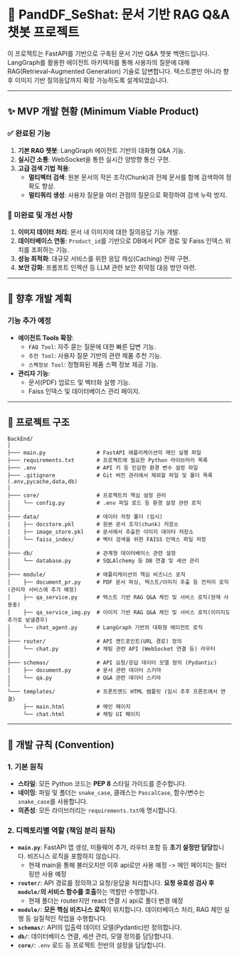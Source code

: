 # 📝 PandDF_SeShat: 문서 기반 RAG Q&A 챗봇 프로젝트

이 프로젝트는 FastAPI를 기반으로 구축된 문서 기반 Q&A 챗봇 백엔드입니다. LangGraph를 활용한 에이전트 아키텍처를 통해 사용자의 질문에 대해 RAG(Retrieval-Augmented Generation) 기술로 답변합니다. 텍스트뿐만 아니라 향후 이미지 기반 질의응답까지 확장 가능하도록 설계되었습니다.

---

## ✨ MVP 개발 현황 (Minimum Viable Product)

### ✅ 완료된 기능
1.  **기본 RAG 챗봇**: LangGraph 에이전트 기반의 대화형 Q&A 기능.
2.  **실시간 소통**: WebSocket을 통한 실시간 양방향 통신 구현.
3.  **고급 검색 기법 적용**:
    -   **멀티벡터 검색**: 원본 문서의 작은 조각(Chunk)과 전체 문서를 함께 검색하여 정확도 향상.
    -   **멀티쿼리 생성**: 사용자 질문을 여러 관점의 질문으로 확장하여 검색 누락 방지.

### 🚧 미완료 및 개선 사항
1.  **이미지 데이터 처리**: 문서 내 이미지에 대한 질의응답 기능 개발.
2.  **데이터베이스 연동**: `Product_id`를 기반으로 DB에서 PDF 경로 및 Faiss 인덱스 위치를 조회하는 기능.
3.  **성능 최적화**: 대규모 서비스를 위한 응답 캐싱(Caching) 전략 구현.
4.  **보안 강화**: 프롬프트 인젝션 등 LLM 관련 보안 취약점 대응 방안 마련.

---

## 🚀 향후 개발 계획

### 기능 추가 예정
-   **에이전트 Tools 확장**:
    -   `FAQ Tool`: 자주 묻는 질문에 대한 빠른 답변 기능.
    -   `추천 Tool`: 사용자 질문 기반의 관련 제품 추천 기능.
    -   `스펙정보 Tool`: 정형화된 제품 스펙 정보 제공 기능.
-   **관리자 기능**:
    -   문서(PDF) 업로드 및 벡터화 실행 기능.
    -   Faiss 인덱스 및 데이터베이스 관리 페이지.

---

## 📂 프로젝트 구조
```
BackEnd/
│
├─── main.py                # FastAPI 애플리케이션의 메인 실행 파일
├─── requirements.txt       # 프로젝트에 필요한 Python 라이브러리 목록
├─── .env                   # API 키 등 민감한 환경 변수 설정 파일
├─── .gitignore             # Git 버전 관리에서 제외할 파일 및 폴더 목록 (.env,pycache,data,db)
│
├─── core/                  # 프로젝트의 핵심 설정 관리
│    └── config.py          # .env 파일 로드 등 환경 설정 관련 로직
│
├─── data/                  # 데이터 저장 폴더 (임시)
│    ├── docstore.pkl       # 원본 문서 조각(chunk) 저장소
│    ├── image_store.pkl    # 문서에서 추출한 이미지 데이터 저장소
│    └── faiss_index/       # 벡터 검색을 위한 FAISS 인덱스 파일 저장
│
├─── db/                    # 관계형 데이터베이스 관련 설정 
│    └── database.py        # SQLAlchemy 등 DB 연결 및 세션 관리
│
├─── module/                # 애플리케이션의 핵심 비즈니스 로직
│    ├── document_pr.py     # PDF 문서 파싱, 텍스트/이미지 추출 등 전처리 로직(관리자 서비스에 추가 예정)
│    ├── qa_service.py      # 텍스트 기반 RAG Q&A 체인 및 서비스 로직(현재 사용중)
│    ├── qa_service_img.py  # 이미지 기반 RAG Q&A 체인 및 서비스 로직(이미지도 추가로 보낼경우)
│    └── chat_agent.py      # LangGraph 기반의 대화형 에이전트 로직
│
├─── router/                # API 엔드포인트(URL 경로) 정의
│    └── chat.py            # 채팅 관련 API (WebSocket 연결 등) 라우터
│
├─── schemas/               # API 요청/응답 데이터 모델 정의 (Pydantic)
│    ├── document.py        # 문서 관련 데이터 스키마
│    └── qa.py              # Q&A 관련 데이터 스키마
│
└─── templates/             # 프론트엔드 HTML 템플릿 (임시 추후 프론트에서 연결)
     ├── main.html          # 메인 페이지
     └── chat.html          # 채팅 UI 페이지
```
---

## 📜 개발 규칙 (Convention)

### 1. 기본 원칙
-   **스타일**: 모든 Python 코드는 **PEP 8** 스타일 가이드를 준수합니다.
-   **네이밍**: 파일 및 폴더는 `snake_case`, 클래스는 `PascalCase`, 함수/변수는 `snake_case`를 사용합니다.
-   **의존성**: 모든 라이브러리는 `requirements.txt`에 명시합니다.

### 2. 디렉토리별 역할 (책임 분리 원칙)
-   **`main.py`**: FastAPI 앱 생성, 미들웨어 추가, 라우터 포함 등 **초기 설정만 담당**합니다. 비즈니스 로직을 포함하지 않습니다.
    - 현재 main을 통해 불러오지만 이후 api로만 사용 예정 -> 메인 페이지는 필터링만 사용 예정
-   **`router/`**: API 경로를 정의하고 요청/응답을 처리합니다. **요청 유효성 검사 후 `module/`의 서비스 함수를 호출**하는 역할만 수행합니다.
    - 현재 풀더는 router지만 react 연결 시 api로 풀더 변경 예정
-   **`module/`**: **모든 핵심 비즈니스 로직**이 위치합니다. 데이터베이스 처리, RAG 체인 실행 등 실질적인 작업을 수행합니다.
-   **`schemas/`**: API의 입출력 데이터 모델(Pydantic)만 정의합니다.
-   **`db/`**: 데이터베이스 연결, 세션 관리, 모델 정의를 담당합니다.
-   **`core/`**: `.env` 로드 등 프로젝트 전반의 설정을 담당합니다.